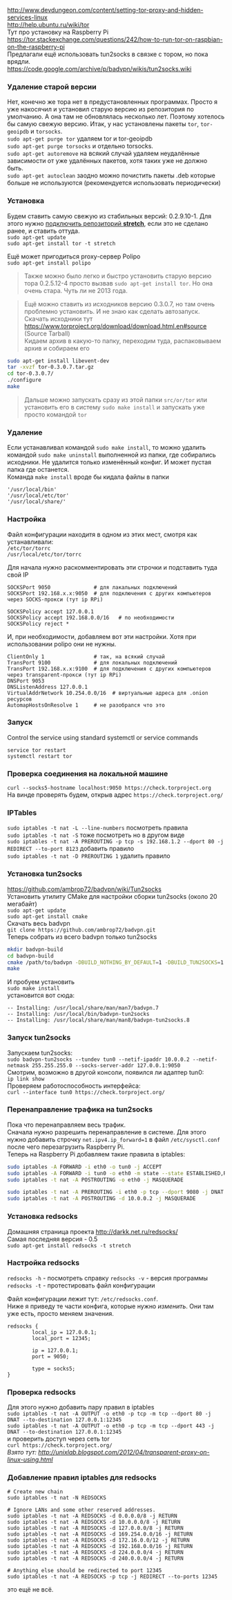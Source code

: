 http://www.devdungeon.com/content/setting-tor-proxy-and-hidden-services-linux  
http://help.ubuntu.ru/wiki/tor  
Тут про установку на Raspberry Pi  
https://tor.stackexchange.com/questions/242/how-to-run-tor-on-raspbian-on-the-raspberry-pi  
Предлагали ещё использовать tun2socks в связке с тором, но пока врядли.  
https://code.google.com/archive/p/badvpn/wikis/tun2socks.wiki

### Удаление старой версии
Нет, конечно же тора нет в предустановленных программах. Просто я уже накосячил и установил старую версию из репозитория по умолчанию. А она там не обновлялась несколько лет. Поэтому хотелось бы самую свежую версию.
Итак, у нас установлены пакеты `tor`, `tor-geoipdb` и `torsocks`.  
`sudo apt-get purge tor` удаляем tor и tor-geoipdb  
`sudo apt-get purge torsocks` и отдельно torsocks.  
`sudo apt-get autoremove` на всякий случай удаляем неудалённые зависимости от уже удалённых пакетов, хотя таких уже не должно быть.  
`sudo apt-get autoclean` заодно можно почистить пакеты .deb которые больше не используются (рекомендуется использовать периодически)  

### Установка
Будем ставить самую свежую из стабильных версий: 0.2.9.10-1. Для этого нужно [подключить репозиторий **stretch**](README.md#Добавление-репозитория-stretch), если это не сделано ранее, и ставить оттуда.  
`sudo apt-get update`  
`sudo apt-get install tor -t stretch`  

Ещё может пригодиться proxy-сервер Polipo  
`sudo apt-get install polipo`  

> Также можно было легко и быстро установить старую версию тора 0.2.5.12-4 просто вызвав `sudo apt-get install tor`. Но она очень стара. Чуть ли не 2013 года.

> Ещё можно ставить из исходников версию 0.3.0.7, но там очень проблемно установить. И не знаю как сделать автозапуск.  
> Скачать исходники тут https://www.torproject.org/download/download.html.en#source (Source Tarball)  
> Кидаем архив в какую-то папку, переходим туда, распаковываем архив и собираем его  
```bash
sudo apt-get install libevent-dev
tar -xvzf tor-0.3.0.7.tar.gz
cd tor-0.3.0.7/
./configure
make
```
> Дальше можно запускать сразу из этой папки `src/or/tor` или установить его в систему `sudo make install` и запускать уже просто командой `tor`

### Удаление
Если устанавливал командой `sudo make install`, то можно удалить командой `sudo make uninstall` выполненной из папки, где собирались исходники. Не удалится только изменённый конфиг. И может пустая папка где останется.  
Команда `make install` вроде бы кидала файлы в папки
```
'/usr/local/bin'
'/usr/local/etc/tor'
'/usr/local/share/'
```

### Настройка
Файл конфигурации находитя в одном из этих мест, смотря как устанавливали:  
`/etc/tor/torrc`  
`/usr/local/etc/tor/torrc`

Для начала нужно раскомментировать эти строчки и подставить туда свой IP
```
SOCKSPort 9050              # для лакальных подключений
SOCKSPort 192.168.x.x:9050  # для подключения с других компьютеров через SOCKS-прокси (тут ip RPi)

SOCKSPolicy accept 127.0.0.1
SOCKSPolicy accept 192.168.0.0/16   # по необходимости
SOCKSPolicy reject *
```
И, при необходимости, добавляем вот эти настройки. Хотя при использовании polipo они не нужны.
```
ClientOnly 1                # так, на всякий случай
TransPort 9100              # для локальных подключений
TransPort 192.168.x.x:9100  # для подключения с других компьютеров через transparent-прокси (тут ip RPi)
DNSPort 9053
DNSListenAddress 127.0.0.1
VirtualAddrNetwork 10.254.0.0/16  # виртуальные адреса для .onion ресурсов
AutomapHostsOnResolve 1     # не разобрался что это
```

### Запуск
Control the service using standard systemctl or service commands
```
service tor restart
systemctl restart tor
```

### Проверка соединения на локальной машине
`curl --socks5-hostname localhost:9050 https://check.torproject.org`  
На винде проверять будем, открыв адрес `https://check.torproject.org/`

### IPTables
`sudo iptables -t nat -L --line-numbers` посмотреть правила  
`sudo iptables -t nat -S` тоже посмотреть но в другом виде  
`sudo iptables -t nat -A PREROUTING -p tcp -s 192.168.1.2 --dport 80 -j REDIRECT --to-port 8123` добавить правило  
`sudo iptables -t nat -D PREROUTING 1` удалить правило  

### Установка tun2socks
https://github.com/ambrop72/badvpn/wiki/Tun2socks  
Установить утилиту CMake для настройки сборки tun2socks (около 20 мегабайт)  
`sudo apt-get update`  
`sudo apt-get install cmake`  
Скачать весь badvpn  
`git clone https://github.com/ambrop72/badvpn.git`  
Теперь собрать из всего badvpn только tun2socks  
```bash
mkdir badvpn-build
cd badvpn-build
cmake /path/to/badvpn -DBUILD_NOTHING_BY_DEFAULT=1 -DBUILD_TUN2SOCKS=1
make
```
И пробуем установить  
`sudo make install`  
установится вот сюда:  
```
-- Installing: /usr/local/share/man/man7/badvpn.7
-- Installing: /usr/local/bin/badvpn-tun2socks
-- Installing: /usr/local/share/man/man8/badvpn-tun2socks.8
```

### Запуск tun2socks
Запускаем tun2socks:  
`sudo badvpn-tun2socks --tundev tun0 --netif-ipaddr 10.0.0.2 --netif-netmask 255.255.255.0 --socks-server-addr 127.0.0.1:9050`  
Смотрим, возможно в другой консоли, появился ли адаптер tun0:  
`ip link show`  
Проверяем работоспособность интерфейса:  
`curl --interface tun0 https://check.torproject.org/`

### Перенаправление трафика на tun2socks
Пока что перенаправляем весь трафик.  
Сначала нужно разрешить перенаправление в системе. Для этого нужно добавить строчку `net.ipv4.ip_forward=1` в файл `/etc/sysctl.conf` после чего перезагрузить Raspberry Pi.  
Теперь на Raspberry Pi добавляем такие правила в iptables:
```bash
sudo iptables -A FORWARD -i eth0 -o tun0 -j ACCEPT
sudo iptables -A FORWARD -i tun0 -o eth0 -m state --state ESTABLISHED,RELATED -j ACCEPT
sudo iptables -t nat -A POSTROUTING -o eth0 -j MASQUERADE

sudo iptables -t nat -A PREROUTING -i eth0 -p tcp --dport 9080 -j DNAT --to-destination 10.0.0.2:80
sudo iptables -t nat -A POSTROUTING -d 10.0.0.2 -j MASQUERADE
```


### Установка redsocks
Домашняя страница проекта http://darkk.net.ru/redsocks/  
Самая последняя версия - 0.5  
`sudo apt-get install redsocks -t stretch`

### Настройка redsocks
`redsocks -h` - посмотреть справку
`redsocks -v` - версия программы
`redsocks -t` - протестировать файл конфигурации

Файл конфигурации лежит тут: `/etc/redsocks.conf`.  
Ниже я приведу те части конфига, которые нужно _изменить_. Они там уже есть, просто меняем значения.  
```
redsocks {
        local_ip = 127.0.0.1;
        local_port = 12345;

        ip = 127.0.0.1;
        port = 9050;

        type = socks5;
}
```

### Проверка redsocks
Для этого нужно добавить пару правил в iptables  
`sudo iptables -t nat -A OUTPUT -o eth0 -p tcp -m tcp --dport 80 -j DNAT --to-destination 127.0.0.1:12345`  
`sudo iptables -t nat -A OUTPUT -o eth0 -p tcp -m tcp --dport 443 -j DNAT --to-destination 127.0.0.1:12345`  
и проверить доступ через сеть tor  
`curl https://check.torproject.org/`  
_Взято тут: http://unixlab.blogspot.com/2012/04/transparent-proxy-on-linux-using.html_

### Добавление правил iptables для redsocks
```
# Create new chain
sudo iptables -t nat -N REDSOCKS

# Ignore LANs and some other reserved addresses.
sudo iptables -t nat -A REDSOCKS -d 0.0.0.0/8 -j RETURN
sudo iptables -t nat -A REDSOCKS -d 10.0.0.0/8 -j RETURN
sudo iptables -t nat -A REDSOCKS -d 127.0.0.0/8 -j RETURN
sudo iptables -t nat -A REDSOCKS -d 169.254.0.0/16 -j RETURN
sudo iptables -t nat -A REDSOCKS -d 172.16.0.0/12 -j RETURN
sudo iptables -t nat -A REDSOCKS -d 192.168.0.0/16 -j RETURN
sudo iptables -t nat -A REDSOCKS -d 224.0.0.0/4 -j RETURN
sudo iptables -t nat -A REDSOCKS -d 240.0.0.0/4 -j RETURN

# Anything else should be redirected to port 12345
sudo iptables -t nat -A REDSOCKS -p tcp -j REDIRECT --to-ports 12345
```
это ещё не всё.
